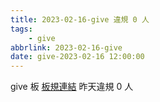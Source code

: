```yaml
---
title: 2023-02-16-give 違規 0 人
tags:
    - give
abbrlink: 2023-02-16-give
date: give-2023-02-16 12:00:00
---
```

give 板 [板規連結](https://www.ptt.cc/bbs/give/M.1612495900.A.C32.html)
昨天違規 0 人
